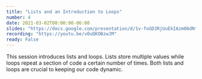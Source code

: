 ```yaml
---
title: "Lists and an Introduction to Loops"
number: 4
date: 2021-03-02T00:00:00-06:00
slides: "https://docs.google.com/presentation/d/1v-foGD3RjUuEkIAzm06dNtP7auU8PtmXkqfCI17hjm0/edit?usp=sharing"
recording: "https://youtu.be/v0uQKOBzwJM"
ready: False
---
```


This session introduces lists and loops. Lists store multiple values while loops repeat a section of code a certain number of times. Both lists and loops are crucial to keeping our code dynamic.